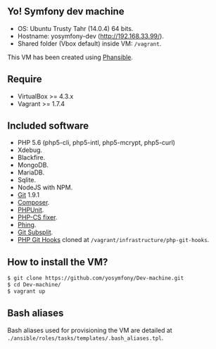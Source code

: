 Yo! Symfony dev machine
-----------------------
* OS: Ubuntu Trusty Tahr (14.0.4) 64 bits.
* Hostname: yosymfony-dev (http://192.168.33.99/).
* Shared folder (Vbox default) inside VM: `/vagrant`.

This VM has been created using [Phansible](http://phansible.com/).

## Require

* VirtualBox >= 4.3.x
* Vagrant >= 1.7.4

## Included software

* PHP 5.6 (php5-cli, php5-intl, php5-mcrypt, php5-curl)
* Xdebug.
* Blackfire.
* MongoDB.
* MariaDB.
* Sqlite.
* NodeJS with NPM.
* [Git](https://git-scm.com/) 1.9.1
* [Composer](https://getcomposer.org/).
* [PHPUnit](https://phpunit.de/).
* [PHP-CS fixer](http://cs.sensiolabs.org/).
* [Phing](https://www.phing.info/).
* [Git Subsplit](https://github.com/dflydev/git-subsplit).
* [PHP Git Hooks](https://github.com/intaro/php-git-hooks.git) cloned at `/vagrant/infrastructure/php-git-hooks`.

## How to install the VM?

```bash
$ git clone https://github.com/yosymfony/Dev-machine.git
$ cd Dev-machine/
$ vagrant up
```

## Bash aliases

Bash aliases used for provisioning the VM are detailed at `./ansible/roles/tasks/templates/.bash_aliases.tpl`.
